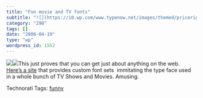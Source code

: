 ```yaml
---
title: "Fun movie and TV fonts"
subtitle: "![](https://i0.wp.com/www.typenow.net/images/themed/priceright.gif?w=584)![](https://i0.wp.com/www.t..."
category: "298"
tags: []
date: "2006-04-19"
type: "wp"
wordpress_id: 1552
---
```

![](https://i0.wp.com/www.typenow.net/images/themed/priceright.gif?w=584)![](https://i0.wp.com/www.typenow.net/images/themed/alias.png?w=584)This just proves that you can get just about anything on the web. [Here’s a site](http://www.typenow.net/themed.htm) that provides custom font sets  immitating the type face used in a whole bunch of TV Shows and Movies. Amusing.

Technorati Tags: [funny](http://www.technorati.com/tag/funny)